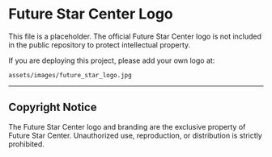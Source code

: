 # Future Star Center Logo

This file is a placeholder. The official Future Star Center logo is not included in the public repository to protect intellectual property.

If you are deploying this project, please add your own logo at:

    assets/images/future_star_logo.jpg

---

## Copyright Notice
The Future Star Center logo and branding are the exclusive property of Future Star Center. Unauthorized use, reproduction, or distribution is strictly prohibited.
